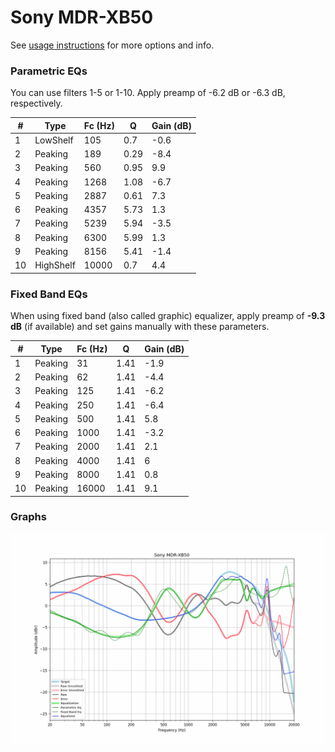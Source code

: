 # Sony MDR-XB50
See [usage instructions](https://github.com/jaakkopasanen/AutoEq#usage) for more options and info.

### Parametric EQs
You can use filters 1-5 or 1-10. Apply preamp of -6.2 dB or -6.3 dB, respectively.

|   # | Type      |   Fc (Hz) |    Q |   Gain (dB) |
|-----|-----------|-----------|------|-------------|
|   1 | LowShelf  |       105 | 0.7  |        -0.6 |
|   2 | Peaking   |       189 | 0.29 |        -8.4 |
|   3 | Peaking   |       560 | 0.95 |         9.9 |
|   4 | Peaking   |      1268 | 1.08 |        -6.7 |
|   5 | Peaking   |      2887 | 0.61 |         7.3 |
|   6 | Peaking   |      4357 | 5.73 |         1.3 |
|   7 | Peaking   |      5239 | 5.94 |        -3.5 |
|   8 | Peaking   |      6300 | 5.99 |         1.3 |
|   9 | Peaking   |      8156 | 5.41 |        -1.4 |
|  10 | HighShelf |     10000 | 0.7  |         4.4 |

### Fixed Band EQs
When using fixed band (also called graphic) equalizer, apply preamp of **-9.3 dB** (if available) and set gains manually with these parameters.

|   # | Type    |   Fc (Hz) |    Q |   Gain (dB) |
|-----|---------|-----------|------|-------------|
|   1 | Peaking |        31 | 1.41 |        -1.9 |
|   2 | Peaking |        62 | 1.41 |        -4.4 |
|   3 | Peaking |       125 | 1.41 |        -6.2 |
|   4 | Peaking |       250 | 1.41 |        -6.4 |
|   5 | Peaking |       500 | 1.41 |         5.8 |
|   6 | Peaking |      1000 | 1.41 |        -3.2 |
|   7 | Peaking |      2000 | 1.41 |         2.1 |
|   8 | Peaking |      4000 | 1.41 |         6   |
|   9 | Peaking |      8000 | 1.41 |         0.8 |
|  10 | Peaking |     16000 | 1.41 |         9.1 |

### Graphs
![](./Sony%20MDR-XB50.png)
